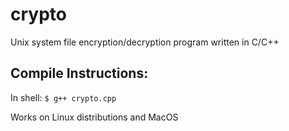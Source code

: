 # crypto
Unix system file encryption/decryption program written in C/C++
## Compile Instructions:
In shell: `$ g++ crypto.cpp`

Works on Linux distributions and MacOS
